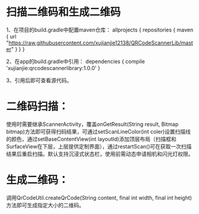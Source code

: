 # 扫描二维码和生成二维码

1、在项目的build.gradle中配置maven仓库：
allprojects {
    repositories {
        maven { url "https://raw.githubusercontent.com/xujianjie12138/QRCodeScannerLib/master" }
    }
}

2、在app的build.gradle中引用：
dependencies {
    compile 'xujianjie:qrcodescannerlibrary:1.0.0'
}

3、引用后即可查看源代码。

# 二维码扫描：
使用时需要继承ScannerActivity，覆盖onGetResult(String result, Bitmap bitmap)方法即可获得扫码结果，可通过setScanLineColor(int coler)设置扫描线的颜色，通过setBaseContentView(int layoutId)添加顶层布局（扫描框和SurfaceView在下层，上层提供定制界面），通过restartScan()可在获取一次扫描结果后重启扫描。默认支持沉浸式状态栏，使用前需动态申请相机和闪光灯权限。

# 生成二维码：
调用QrCodeUtil.createQrCode(String content, final int width, final int height)方法即可生成指定大小的二维码。


